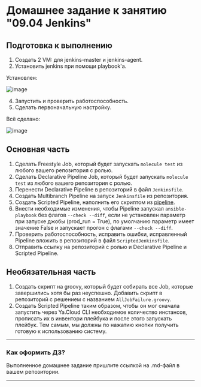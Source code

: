 # Домашнее задание к занятию "09.04 Jenkins"

## Подготовка к выполнению

1. Создать 2 VM: для jenkins-master и jenkins-agent.
2. Установить jenkins при помощи playbook'a.

Установлен:

![image](https://user-images.githubusercontent.com/92969676/172392815-ec5d729a-c4d1-46e4-92ea-abfeb3c2e6c5.png)

4. Запустить и проверить работоспособность.
5. Сделать первоначальную настройку.

Всё сделано:

![image](https://user-images.githubusercontent.com/92969676/172393315-710443b0-0cea-498f-bef8-aa1f95353f27.png)


## Основная часть

1. Сделать Freestyle Job, который будет запускать `molecule test` из любого вашего репозитория с ролью.
2. Сделать Declarative Pipeline Job, который будет запускать `molecule test` из любого вашего репозитория с ролью.
3. Перенести Declarative Pipeline в репозиторий в файл `Jenkinsfile`.
4. Создать Multibranch Pipeline на запуск `Jenkinsfile` из репозитория.
5. Создать Scripted Pipeline, наполнить его скриптом из [pipeline](./pipeline).
6. Внести необходимые изменения, чтобы Pipeline запускал `ansible-playbook` без флагов `--check --diff`, если не установлен параметр при запуске джобы (prod_run = True), по умолчанию параметр имеет значение False и запускает прогон с флагами `--check --diff`.
7. Проверить работоспособность, исправить ошибки, исправленный Pipeline вложить в репозиторий в файл `ScriptedJenkinsfile`.
8. Отправить ссылку на репозиторий с ролью и Declarative Pipeline и Scripted Pipeline.

## Необязательная часть

1. Создать скрипт на groovy, который будет собирать все Job, которые завершились хотя бы раз неуспешно. Добавить скрипт в репозиторий с решением с названием `AllJobFailure.groovy`.
2. Создать Scripted Pipeline таким образом, чтобы он мог сначала запустить через Ya.Cloud CLI необходимое количество инстансов, прописать их в инвентори плейбука и после этого запускать плейбук. Тем самым, мы должны по нажатию кнопки получить готовую к использованию систему.

---

### Как оформить ДЗ?

Выполненное домашнее задание пришлите ссылкой на .md-файл в вашем репозитории.

---
